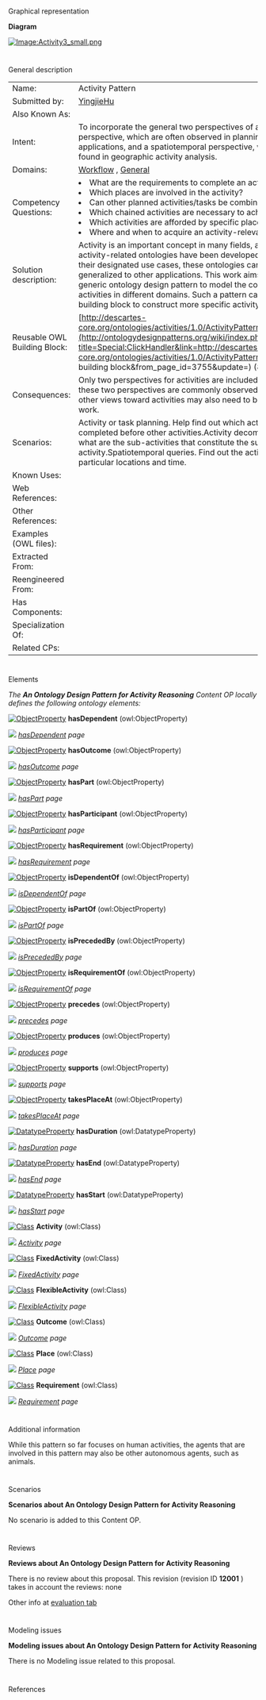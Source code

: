 # 

 Graphical representation



__Diagram__ 





[![Image:Activity3_small.png](../images/d/d9/Activity3_small.png)](../Image/Activity3_small.png "Image:Activity3_small.png")





# 

 General description




|  |  |
| --- | --- |
|  Name:  |  Activity Pattern  |
|  Submitted by:  | [YingjieHu](../User/YingjieHu "User:YingjieHu")  |
|  Also Known As:  |  |
|  Intent:  |  To incorporate the general two perspectives of activities: a workflow perspective, which are often observed in planning-related applications, and a spatiotemporal perspective, which are often found in geographic activity analysis.  |
|  Domains:  | [Workflow](../Community/Workflow "Community:Workflow")  , [General](../Community/General "Community:General")  |
|  Competency Questions:  | <li>       What are the requirements to complete an activity?      </li><li>       Which places are involved in the activity?      </li><li>       Can other planned activities/tasks be combined with this activity?      </li><li>       Which chained activities are necessary to achieve this activity?      </li><li>       Which activities are afforded by specific places?      </li><li>       Where and when to acquire an activity-relevant object?      </li> |
|  Solution description:  |  Activity is an important concept in many fields, and a number of activity-related ontologies have been developed. While suitable for their designated use cases, these ontologies cannot be easily generalized to other applications. This work aims at providing a generic ontology design pattern to model the common core of activities in different domains. Such a pattern can be used as a building block to construct more specific activity ontologies.  |
|  Reusable OWL Building Block:  | [http://descartes-core.org/ontologies/activities/1.0/ActivityPattern.owl](http://ontologydesignpatterns.org/wiki/index.php?title=Special:ClickHandler&link=http://descartes-core.org/ontologies/activities/1.0/ActivityPattern.owl&message=OWL building block&from_page_id=3755&update=)  (835)  |
|  Consequences:  |  Only two perspectives for activities are included in this pattern. While these two perspectives are commonly observed in existing work, other views toward activities may also need to be supported in future work.  |
|  Scenarios:  |  Activity or task planning. Help find out which activities should be completed before other activities.Activity decomposition. Find out what are the sub-activities that constitute the super activity.Spatiotemporal queries. Find out the activities that happen at particular locations and time.  |
|  Known Uses:  |  |
|  Web References:  |  |
|  Other References:  |  |
|  Examples (OWL files):  |  |
|  Extracted From:  |  |
|  Reengineered From:  |  |
|  Has Components:  |  |
|  Specialization Of:  |  |
|  Related CPs:  |  |



  





# 

 Elements



_The
 __An Ontology Design Pattern for Activity Reasoning__ 
 Content OP locally defines the following ontology elements:_ 





[![ObjectProperty](../../../../../../../../../../../../../images/thumb/c/c3/ObjectProperty.gif/20px-ObjectProperty.gif)](../Image/ObjectProperty.gif "ObjectProperty")
__hasDependent__ 
 (owl:ObjectProperty)
 
[![](../../../../../../../../../../../../../../../../../../../../../../images/thumb/8/87/ArrowRight.gif/11px-ArrowRight.gif)](../Image/ArrowRight.gif "ArrowRight.gif")
_[hasDependent](../Submissions/An_Ontology_Design_Pattern_for_Activity_Reasoning/hasDependent "Submissions:An Ontology Design Pattern for Activity Reasoning/hasDependent") 
 page_ 



[![ObjectProperty](../../../../../../../../../../../../../images/thumb/c/c3/ObjectProperty.gif/20px-ObjectProperty.gif)](../Image/ObjectProperty.gif "ObjectProperty")
__hasOutcome__ 
 (owl:ObjectProperty)
 
[![](../../../../../../../../../../../../../../../../../../../../../../images/thumb/8/87/ArrowRight.gif/11px-ArrowRight.gif)](../Image/ArrowRight.gif "ArrowRight.gif")
_[hasOutcome](../Submissions/An_Ontology_Design_Pattern_for_Activity_Reasoning/hasOutcome "Submissions:An Ontology Design Pattern for Activity Reasoning/hasOutcome") 
 page_ 



[![ObjectProperty](../../../../../../../../../../../../../images/thumb/c/c3/ObjectProperty.gif/20px-ObjectProperty.gif)](../Image/ObjectProperty.gif "ObjectProperty")
__hasPart__ 
 (owl:ObjectProperty)
 
[![](../../../../../../../../../../../../../../../../../../../../../../images/thumb/8/87/ArrowRight.gif/11px-ArrowRight.gif)](../Image/ArrowRight.gif "ArrowRight.gif")
_[hasPart](../Submissions/An_Ontology_Design_Pattern_for_Activity_Reasoning/hasPart "Submissions:An Ontology Design Pattern for Activity Reasoning/hasPart") 
 page_ 



[![ObjectProperty](../../../../../../../../../../../../../images/thumb/c/c3/ObjectProperty.gif/20px-ObjectProperty.gif)](../Image/ObjectProperty.gif "ObjectProperty")
__hasParticipant__ 
 (owl:ObjectProperty)
 
[![](../../../../../../../../../../../../../../../../../../../../../../images/thumb/8/87/ArrowRight.gif/11px-ArrowRight.gif)](../Image/ArrowRight.gif "ArrowRight.gif")
_[hasParticipant](../Submissions/An_Ontology_Design_Pattern_for_Activity_Reasoning/hasParticipant "Submissions:An Ontology Design Pattern for Activity Reasoning/hasParticipant") 
 page_ 



[![ObjectProperty](../../../../../../../../../../../../../images/thumb/c/c3/ObjectProperty.gif/20px-ObjectProperty.gif)](../Image/ObjectProperty.gif "ObjectProperty")
__hasRequirement__ 
 (owl:ObjectProperty)
 
[![](../../../../../../../../../../../../../../../../../../../../../../images/thumb/8/87/ArrowRight.gif/11px-ArrowRight.gif)](../Image/ArrowRight.gif "ArrowRight.gif")
_[hasRequirement](../Submissions/An_Ontology_Design_Pattern_for_Activity_Reasoning/hasRequirement "Submissions:An Ontology Design Pattern for Activity Reasoning/hasRequirement") 
 page_ 



[![ObjectProperty](../../../../../../../../../../../../../images/thumb/c/c3/ObjectProperty.gif/20px-ObjectProperty.gif)](../Image/ObjectProperty.gif "ObjectProperty")
__isDependentOf__ 
 (owl:ObjectProperty)
 
[![](../../../../../../../../../../../../../../../../../../../../../../images/thumb/8/87/ArrowRight.gif/11px-ArrowRight.gif)](../Image/ArrowRight.gif "ArrowRight.gif")
_[isDependentOf](../Submissions/An_Ontology_Design_Pattern_for_Activity_Reasoning/isDependentOf "Submissions:An Ontology Design Pattern for Activity Reasoning/isDependentOf") 
 page_ 



[![ObjectProperty](../../../../../../../../../../../../../images/thumb/c/c3/ObjectProperty.gif/20px-ObjectProperty.gif)](../Image/ObjectProperty.gif "ObjectProperty")
__isPartOf__ 
 (owl:ObjectProperty)
 
[![](../../../../../../../../../../../../../../../../../../../../../../images/thumb/8/87/ArrowRight.gif/11px-ArrowRight.gif)](../Image/ArrowRight.gif "ArrowRight.gif")
_[isPartOf](../Submissions/An_Ontology_Design_Pattern_for_Activity_Reasoning/isPartOf "Submissions:An Ontology Design Pattern for Activity Reasoning/isPartOf") 
 page_ 



[![ObjectProperty](../../../../../../../../../../../../../images/thumb/c/c3/ObjectProperty.gif/20px-ObjectProperty.gif)](../Image/ObjectProperty.gif "ObjectProperty")
__isPrecededBy__ 
 (owl:ObjectProperty)
 
[![](../../../../../../../../../../../../../../../../../../../../../../images/thumb/8/87/ArrowRight.gif/11px-ArrowRight.gif)](../Image/ArrowRight.gif "ArrowRight.gif")
_[isPrecededBy](../Submissions/An_Ontology_Design_Pattern_for_Activity_Reasoning/isPrecededBy "Submissions:An Ontology Design Pattern for Activity Reasoning/isPrecededBy") 
 page_ 



[![ObjectProperty](../../../../../../../../../../../../../images/thumb/c/c3/ObjectProperty.gif/20px-ObjectProperty.gif)](../Image/ObjectProperty.gif "ObjectProperty")
__isRequirementOf__ 
 (owl:ObjectProperty)
 
[![](../../../../../../../../../../../../../../../../../../../../../../images/thumb/8/87/ArrowRight.gif/11px-ArrowRight.gif)](../Image/ArrowRight.gif "ArrowRight.gif")
_[isRequirementOf](../Submissions/An_Ontology_Design_Pattern_for_Activity_Reasoning/isRequirementOf "Submissions:An Ontology Design Pattern for Activity Reasoning/isRequirementOf") 
 page_ 



[![ObjectProperty](../../../../../../../../../../../../../images/thumb/c/c3/ObjectProperty.gif/20px-ObjectProperty.gif)](../Image/ObjectProperty.gif "ObjectProperty")
__precedes__ 
 (owl:ObjectProperty)
 
[![](../../../../../../../../../../../../../../../../../../../../../../images/thumb/8/87/ArrowRight.gif/11px-ArrowRight.gif)](../Image/ArrowRight.gif "ArrowRight.gif")
_[precedes](../Submissions/An_Ontology_Design_Pattern_for_Activity_Reasoning/precedes "Submissions:An Ontology Design Pattern for Activity Reasoning/precedes") 
 page_ 



[![ObjectProperty](../../../../../../../../../../../../../images/thumb/c/c3/ObjectProperty.gif/20px-ObjectProperty.gif)](../Image/ObjectProperty.gif "ObjectProperty")
__produces__ 
 (owl:ObjectProperty)
 
[![](../../../../../../../../../../../../../../../../../../../../../../images/thumb/8/87/ArrowRight.gif/11px-ArrowRight.gif)](../Image/ArrowRight.gif "ArrowRight.gif")
_[produces](../Submissions/An_Ontology_Design_Pattern_for_Activity_Reasoning/produces "Submissions:An Ontology Design Pattern for Activity Reasoning/produces") 
 page_ 



[![ObjectProperty](../../../../../../../../../../../../../images/thumb/c/c3/ObjectProperty.gif/20px-ObjectProperty.gif)](../Image/ObjectProperty.gif "ObjectProperty")
__supports__ 
 (owl:ObjectProperty)
 
[![](../../../../../../../../../../../../../../../../../../../../../../images/thumb/8/87/ArrowRight.gif/11px-ArrowRight.gif)](../Image/ArrowRight.gif "ArrowRight.gif")
_[supports](../Submissions/An_Ontology_Design_Pattern_for_Activity_Reasoning/supports "Submissions:An Ontology Design Pattern for Activity Reasoning/supports") 
 page_ 



[![ObjectProperty](../../../../../../../../../../../../../images/thumb/c/c3/ObjectProperty.gif/20px-ObjectProperty.gif)](../Image/ObjectProperty.gif "ObjectProperty")
__takesPlaceAt__ 
 (owl:ObjectProperty)
 
[![](../../../../../../../../../../../../../../../../../../../../../../images/thumb/8/87/ArrowRight.gif/11px-ArrowRight.gif)](../Image/ArrowRight.gif "ArrowRight.gif")
_[takesPlaceAt](../Submissions/An_Ontology_Design_Pattern_for_Activity_Reasoning/takesPlaceAt "Submissions:An Ontology Design Pattern for Activity Reasoning/takesPlaceAt") 
 page_ 



[![DatatypeProperty](../../../images/thumb/a/a5/DatatypeProperty.gif/20px-DatatypeProperty.gif)](../Image/DatatypeProperty.gif "DatatypeProperty")
__hasDuration__ 
 (owl:DatatypeProperty)
 
[![](../../../../../../../../../../../../../../../../../../../../../../images/thumb/8/87/ArrowRight.gif/11px-ArrowRight.gif)](../Image/ArrowRight.gif "ArrowRight.gif")
_[hasDuration](../Submissions/An_Ontology_Design_Pattern_for_Activity_Reasoning/hasDuration "Submissions:An Ontology Design Pattern for Activity Reasoning/hasDuration") 
 page_ 



[![DatatypeProperty](../../../images/thumb/a/a5/DatatypeProperty.gif/20px-DatatypeProperty.gif)](../Image/DatatypeProperty.gif "DatatypeProperty")
__hasEnd__ 
 (owl:DatatypeProperty)
 
[![](../../../../../../../../../../../../../../../../../../../../../../images/thumb/8/87/ArrowRight.gif/11px-ArrowRight.gif)](../Image/ArrowRight.gif "ArrowRight.gif")
_[hasEnd](../Submissions/An_Ontology_Design_Pattern_for_Activity_Reasoning/hasEnd "Submissions:An Ontology Design Pattern for Activity Reasoning/hasEnd") 
 page_ 



[![DatatypeProperty](../../../images/thumb/a/a5/DatatypeProperty.gif/20px-DatatypeProperty.gif)](../Image/DatatypeProperty.gif "DatatypeProperty")
__hasStart__ 
 (owl:DatatypeProperty)
 
[![](../../../../../../../../../../../../../../../../../../../../../../images/thumb/8/87/ArrowRight.gif/11px-ArrowRight.gif)](../Image/ArrowRight.gif "ArrowRight.gif")
_[hasStart](../Submissions/An_Ontology_Design_Pattern_for_Activity_Reasoning/hasStart "Submissions:An Ontology Design Pattern for Activity Reasoning/hasStart") 
 page_ 



[![Class](../../../../../../images/thumb/2/27/Class.gif/20px-Class.gif)](../Image/Class.gif "Class")
__Activity__ 
 (owl:Class)
 
[![](../../../../../../../../../../../../../../../../../../../../../../images/thumb/8/87/ArrowRight.gif/11px-ArrowRight.gif)](../Image/ArrowRight.gif "ArrowRight.gif")
_[Activity](../Submissions/An_Ontology_Design_Pattern_for_Activity_Reasoning/Activity "Submissions:An Ontology Design Pattern for Activity Reasoning/Activity") 
 page_ 



[![Class](../../../../../../images/thumb/2/27/Class.gif/20px-Class.gif)](../Image/Class.gif "Class")
__FixedActivity__ 
 (owl:Class)
 
[![](../../../../../../../../../../../../../../../../../../../../../../images/thumb/8/87/ArrowRight.gif/11px-ArrowRight.gif)](../Image/ArrowRight.gif "ArrowRight.gif")
_[FixedActivity](../Submissions/An_Ontology_Design_Pattern_for_Activity_Reasoning/FixedActivity "Submissions:An Ontology Design Pattern for Activity Reasoning/FixedActivity") 
 page_ 



[![Class](../../../../../../images/thumb/2/27/Class.gif/20px-Class.gif)](../Image/Class.gif "Class")
__FlexibleActivity__ 
 (owl:Class)
 
[![](../../../../../../../../../../../../../../../../../../../../../../images/thumb/8/87/ArrowRight.gif/11px-ArrowRight.gif)](../Image/ArrowRight.gif "ArrowRight.gif")
_[FlexibleActivity](../Submissions/An_Ontology_Design_Pattern_for_Activity_Reasoning/FlexibleActivity "Submissions:An Ontology Design Pattern for Activity Reasoning/FlexibleActivity") 
 page_ 



[![Class](../../../../../../images/thumb/2/27/Class.gif/20px-Class.gif)](../Image/Class.gif "Class")
__Outcome__ 
 (owl:Class)
 
[![](../../../../../../../../../../../../../../../../../../../../../../images/thumb/8/87/ArrowRight.gif/11px-ArrowRight.gif)](../Image/ArrowRight.gif "ArrowRight.gif")
_[Outcome](../Submissions/An_Ontology_Design_Pattern_for_Activity_Reasoning/Outcome "Submissions:An Ontology Design Pattern for Activity Reasoning/Outcome") 
 page_ 



[![Class](../../../../../../images/thumb/2/27/Class.gif/20px-Class.gif)](../Image/Class.gif "Class")
__Place__ 
 (owl:Class)
 
[![](../../../../../../../../../../../../../../../../../../../../../../images/thumb/8/87/ArrowRight.gif/11px-ArrowRight.gif)](../Image/ArrowRight.gif "ArrowRight.gif")
_[Place](../Submissions/An_Ontology_Design_Pattern_for_Activity_Reasoning/Place "Submissions:An Ontology Design Pattern for Activity Reasoning/Place") 
 page_ 



[![Class](../../../../../../images/thumb/2/27/Class.gif/20px-Class.gif)](../Image/Class.gif "Class")
__Requirement__ 
 (owl:Class)
 
[![](../../../../../../../../../../../../../../../../../../../../../../images/thumb/8/87/ArrowRight.gif/11px-ArrowRight.gif)](../Image/ArrowRight.gif "ArrowRight.gif")
_[Requirement](../Submissions/An_Ontology_Design_Pattern_for_Activity_Reasoning/Requirement "Submissions:An Ontology Design Pattern for Activity Reasoning/Requirement") 
 page_ 


# 

 Additional information



 While this pattern so far focuses on human activities, the agents that are involved in this pattern may also be other autonomous agents, such as animals.
 



# 

 Scenarios




__Scenarios about An Ontology Design Pattern for Activity Reasoning__ 


 No scenario is added to this Content OP.
 




# 

 Reviews




__Reviews about An Ontology Design Pattern for Activity Reasoning__ 


 There is no review about this proposal.
This revision (revision ID
 __12001__ 
 ) takes in account the reviews: none
 



 Other info at
 [evaluation tab](http://ontologydesignpatterns.org/wiki/index.php?title=Submissions:An_Ontology_Design_Pattern_for_Activity_Reasoning&action=evaluation "http://ontologydesignpatterns.org/wiki/index.php?title=Submissions:An_Ontology_Design_Pattern_for_Activity_Reasoning&action=evaluation") 





  





# 

 Modeling issues




__Modeling issues about An Ontology Design Pattern for Activity Reasoning__ 


 There is no Modeling issue related to this proposal.
 




  





# 

 References